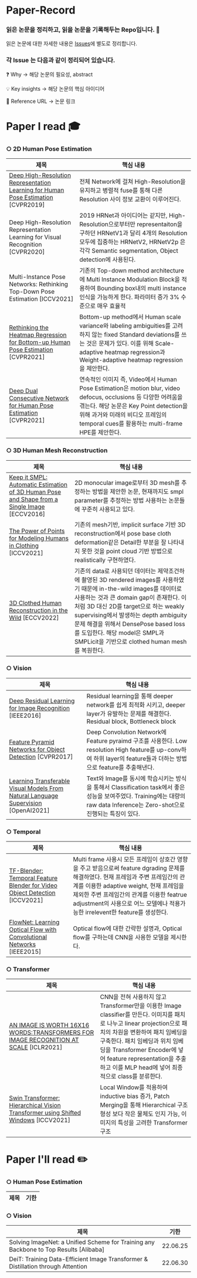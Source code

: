 # Paper-Record

### 읽은 논문을 정리하고, 읽을 논문을 기록해두는 Repo입니다. 📖

읽은 논문에 대한 자세한 내용은 [Issues](https://github.com/Songinpyo/Paper-Record/issues)에 별도로 정리합니다.

### 각 Issue 는 다음과 같이 정리되어 있습니다.
❓ Why → 해당 논문의 필요성, abstract

💡 Key insights → 해당 논문의 핵심 아이디어

🔗 Reference URL → 논문 링크

# Paper I read 🎓

### ○ 2D Human Pose Estimation
|제목|핵심 내용|
|------|---|
|[Deep High-Resolution Representation Learning for Human Pose Estimation](https://github.com/Songinpyo/Paper-Record/issues/2) [CVPR2019]|전체 Network에 걸쳐 High-Resolution을 유지하고 병렬적 fuse를 통해 다른 Resolution 사이 정보 교환이 이루어진다.|
|Deep High-Resolution Representation Learning for Visual Recognition [CVPR2020]|2019 HRNet과 아이디어는 같지만, High-Resolution으로부터만 representaiton을 구하던 HRNetV1과 달리 4개의 Resolution 모두에 집중하는 HRNetV2, HRNetV2p 은 각각 Semantic segmentation, Object detection에 사용된다.|
|Multi-Instance Pose Networks: Rethinking Top-Down Pose Estimation [ICCV2021]|기존의 Top-down method architecture에 Multi Instance Modulation Block을 적용하여 Bounding box내의 multi instance 인식을 가능하게 한다. 파라미터 증가 3% 수준으로 매우 효율적|
|[Rethinking the Heatmap Regression for Bottom-up Human Pose Estimation](https://github.com/Songinpyo/Paper-Record/issues/1) [CVPR2021]|Bottom-up method에서 Human scale variance와 labeling ambiguities를 고려하지 않는 fixed Standard deviations를 쓰는 것은 문제가 있다. 이를 위해 Scale-adaptive heatmap regression과 Weight-adaptive heatmap regression을 제안한다.|
|[Deep Dual Consecutive Network for Human Pose Estimation](https://github.com/Songinpyo/Paper-Record/issues/3) [CVPR2021]|연속적인 이미지 즉, Video에서 Human Pose Estimation은 motion blur, video defocus, occlusions 등 다양한 어려움을 겪는다. 해당 논문은 Key Point detection을 위해 과거와 미래의 비디오 프레임의 temporal cues를 활용하는 multi-frame HPE를 제안한다.|

### ○ 3D Human Mesh Reconstruction
|제목|핵심 내용|
|------|---|
|[Keep it SMPL: Automatic Estimation of 3D Human Pose and Shape from a Single Image](https://github.com/Songinpyo/Paper-Record/issues/10) [ECCV2016]|2D monocular image로부터 3D mesh를 추정하는 방법을 제안한 논문, 현재까지도 smpl parameter를 추정하는 방법 사용하는 논문들에 꾸준히 사용되고 있다.|
|[The Power of Points for Modeling Humans in Clothing](https://github.com/Songinpyo/Paper-Record/issues/11) [ICCV2021]|기존의 mesh기반, implicit surface 기반 3D reconstruction에서 pose base cloth deformation같은 Detail한 부분을 잘 나타내지 못한 것을 point cloud 기반 방법으로 realistically 구현하였다.|
|[3D Clothed Human Reconstruction in the Wild](https://github.com/Songinpyo/Paper-Record/issues/12) [ECCV2022]|기존의 data로 사용되던 데이터는 제약조건하에 촬영된 3D rendered images를 사용하였기 때문에 in-the-wild images를 데이터로 사용하는 것과 큰 domain gap이 존재한다. 이처럼 3D 대신 2D를 target으로 하는 weakly supervising에서 발생하는 depth ambiguity 문제 해결을 위해서 DensePose based loss를 도입한다. 해당 model은 SMPL과 SMPLicit을 기반으로 clothed human mesh를 복원한다.|

### ○ Vision
|제목|핵심 내용|
|------|---|
|[Deep Residual Learning for Image Recognition](https://github.com/Songinpyo/Paper-Record/issues/4) [IEEE2016]|Residual learning을 통해 deeper network를 쉽게 최적화 시키고, deeper layer가 유발하는 문제를 해결한다. Residual block, Bottleneck block|
|[Feature Pyramid Networks for Object Detection](https://github.com/Songinpyo/Paper-Record/issues/5) [CVPR2017]|Deep Convolution Network에 Feature pyraimd 구조를 사용한다. Low resolution High feature를 up-conv하여 하위 layer의 feature들과 더하는 방법으로 feature를 추출해낸다.|
|[Learning Transferable Visual Models From Natural Language Supervision](https://github.com/Songinpyo/Paper-Record/issues/13) [OpenAI2021]|Text와 Image를 동시에 학습시키는 방식을 통해서 Classification task에서 좋은 성능을 보여주었다. Training에는 대량의 raw data Inference는 Zero-shot으로 진행되는 특징이 있다.|

### ○ Temporal
|제목|핵심 내용|
|------|---|
|[TF-Blender: Temporal Feature Blender for Video Object Detection](https://github.com/Songinpyo/Paper-Record/issues/9) [ICCV2021]|Multi frame 사용시 모든 프레임이 상호간 영향을 주고 받음으로써 feature dgrading 문제를 해결하였다. 현재 프레임과 주변 프레임간의 관계를 이용한 adaptive weight, 현재 프레임을 제외한 주변 프레임간의 관계를 이용한 featrue adjustment의 사용으로 어느 모델에나 적용가능한 irrelevent한 feature를 생성한다.|
|[FlowNet: Learning Optical Flow with Convolutional Networks](https://github.com/Songinpyo/Paper-Record/issues/8) [IEEE2015]|Optical flow에 대한 간략한 설명과, Optical flow를 구하는데 CNN을 사용한 모델을 제시한다.|

### ○ Transformer
|제목|핵심 내용|
|------|---|
|[AN IMAGE IS WORTH 16X16 WORDS:TRANSFORMERS FOR IMAGE RECOGNITION AT SCALE](https://github.com/Songinpyo/Paper-Record/issues/6) [ICLR2021]|CNN을 전혀 사용하지 않고 Transformer만을 이용한 Image classifier를 만든다. 이미지를 패치로 나누고 linear projection으로 패치의 차원을 변환하여 패치 임베딩을 구축한다. 패치 임베딩과 위치 임베딩을 Transformer Encoder에 넣어 feature representation을 추출하고 이를 MLP head에 넣어 최종적으로 class를 분류한다.|
|[Swin Transformer: Hierarchical Vision Transformer using Shifted Windows](https://github.com/Songinpyo/Paper-Record/issues/14) [ICCV2021]|Local Window를 적용하여 inductive bias 증가, Patch Merging을 통해 Hierarchical 구조 형성 보다 작은 물체도 인지 가능, 이미지의 특성을 고려한 Transformer 구조|

# Paper I'll read ✏️

### ○ Human Pose Estimation
|제목|기한|
|------|---|

### ○ Vision
|제목|기한|
|------|---|
|Solving ImageNet: a Unified Scheme for Training any Backbone to Top Results [Alibaba]|22.06.25|
|DeiT: Training Data-Efficient Image Transformer & Distillation through Attention|22.06.30|
